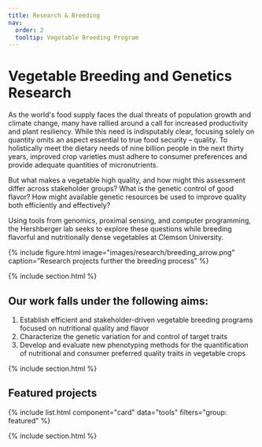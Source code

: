 ```yaml
---
title: Research & Breeding
nav:
  order: 2
  tooltip: Vegetable Breeding Program
---
```


# <i class="fas fa-carrot"></i>Vegetable Breeding and Genetics Research

As the world's food supply faces the dual threats of population growth and climate change, many have rallied around a call for increased productivity and plant resiliency. While this need is indisputably clear, focusing solely on quantity omits an aspect essential to true food security – quality. To holistically meet the dietary needs of nine billion people in the next thirty years, improved crop varieties must adhere to consumer preferences and provide adequate quantities of micronutrients.

But what makes a vegetable high quality, and how might this assessment differ across stakeholder groups? What is the genetic control of good flavor? How might available genetic resources be used to improve quality both efficiently and effectively?

Using tools from genomics, proximal sensing, and computer programming, the Hershberger lab seeks to explore these questions while breeding flavorful and nutritionally dense vegetables at Clemson University.

{%
  include figure.html
  image="images/research/breeding_arrow.png"
  caption="Research projects further the breeding process"
%}

{% include section.html %}

## Our work falls under the following aims:

1. Establish efficient and stakeholder-driven vegetable breeding programs focused on nutritional quality and flavor
2. Characterize the genetic variation for and control of target traits
3. Develop and evaluate new phenotyping methods for the quantification of nutritional and consumer preferred quality traits in vegetable crops

{% include section.html %}

## Featured projects

{% include list.html component="card" data="tools" filters="group: featured" %}

{% include section.html %}

